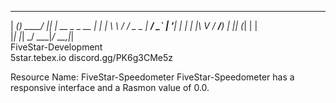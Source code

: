   _____ _           ____  _             
 |  ___(_)_   _____/ ___|| |_ __ _ _ __ 
 | |_  | \ \ / / _ \___ \| __/ _` | '__|
 |  _| | |\ V /  __/___) | || (_| | |   
 |_|   |_| \_/ \___|____/ \__\__,_|_|   
        FiveStar-Development   
           5star.tebex.io 
       discord.gg/PK6g3CMe5z


Resource Name: FiveStar-Speedometer
FiveStar-Speedometer has a responsive interface and a Rasmon value of 0.0.